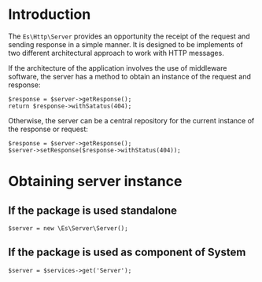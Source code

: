 Introduction
============
The `Es\Http\Server` provides an opportunity the receipt of the request and
sending  response in a simple manner. It is designed to be implements of two
different architectural approach to work with HTTP messages.

If the architecture of the application involves the use of middleware software, 
the server has a method to obtain an instance of the request and response:
```
$response = $server->getResponse();
return $response->withSatatus(404);
```

Otherwise, the server can be a central repository for the current instance of 
the response or request:
```
$response = $server->getResponse();
$server->setResponse($response->withStatus(404));
```

# Obtaining server instance

## If the package is used standalone

```
$server = new \Es\Server\Server();
```

## If the package is used as component of System

```
$server = $services->get('Server');
```
 
